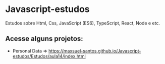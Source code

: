 # Javascript-estudos

Estudos sobre Html, Css, JavaScript (ES6), TypeScript, React, Node e etc.

## Acesse alguns projetos:

* Personal Data => https://maxsuel-santos.github.io/Javascript-estudos/Estudos/aula14/index.html 

